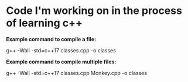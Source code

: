 # Code I'm working on in the process of learning c++

**Example command to compile a file:**

g++ -Wall -std=c++17 classes.cpp -o classes


**Example command to compile multiple files:**

g++ -Wall -std=c++17 classes.cpp Monkey.cpp -o classes
